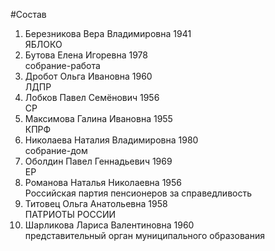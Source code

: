 #Состав
1. Березникова Вера Владимировна 1941   
    ЯБЛОКО
2. Бутова Елена Игоревна 1978   
    собрание-работа
3. Дробот Ольга Ивановна 1960   
    ЛДПР
4. Лобков Павел Семёнович 1956   
    СР
5. Максимова Галина Ивановна 1955   
    КПРФ
6. Николаева Наталия Владимировна 1980   
    собрание-дом
7. Оболдин Павел Геннадьевич 1969   
    ЕР
8. Романова Наталья Николаевна 1956   
    Российская партия пенсионеров за справедливость
9. Титовец Ольга Анатольевна 1958   
    ПАТРИОТЫ РОССИИ
10. Шарликова Лариса Валентиновна 1960   
    представительный орган муниципального образования
